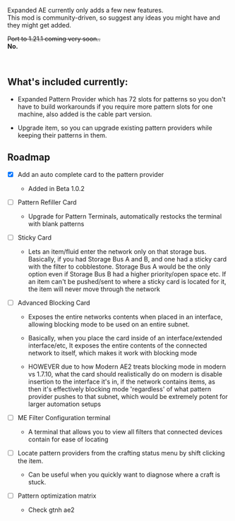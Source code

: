 Expanded AE currently only adds a few new features.  
This mod is community-driven, so suggest any ideas you might have and they might get added.

~~Port to 1.21.1 coming very soon..~~ <br />
**No.**

 

## What's included currently:

- Expanded Pattern Provider which has 72 slots for patterns so you don't have to build workarounds if you require more pattern slots for one machine, also added is the cable part version.

- Upgrade item, so you can upgrade existing pattern providers while keeping their patterns in them.

## Roadmap
- [x] Add an auto complete card to the pattern provider
  - Added in Beta 1.0.2
- [ ] Pattern Refiller Card 
  - Upgrade for Pattern Terminals, automatically restocks the terminal with blank patterns
- [ ] Sticky Card
  - Lets an item/fluid enter the network only on that storage bus.
Basically, if you had Storage Bus A and B, and one had a sticky card with the filter to cobblestone. Storage Bus A would be the only option even if Storage Bus B had a higher priority/open space etc. If an item can't be pushed/sent to where a sticky card is located for it, the item will never move through the network
- [ ] Advanced Blocking Card
  - Exposes the entire networks contents when placed in an interface, allowing blocking mode to be used on an entire subnet.
  
  - Basically, when you place the card inside of an interface/extended interface/etc, It exposes the entire contents of the connected network to itself, which makes it work with blocking mode
  
  - HOWEVER due to how Modern AE2 treats blocking mode in modern vs 1.7.10, what the card should realistically do on modern is disable insertion to the interface it's in, if the network contains items, as then it's effectively blocking mode 'regardless' of what pattern   provider pushes to that subnet, which would be extremely potent for larger automation setups
- [ ] ME Filter Configuration terminal
  - A terminal that allows you to view all filters that connected devices contain for ease of locating

- [ ] Locate pattern providers from the crafting status menu by shift clicking the item.
  - Can be useful when you quickly want to diagnose where a craft is stuck.

- [ ] Pattern optimization matrix
  - Check gtnh ae2
